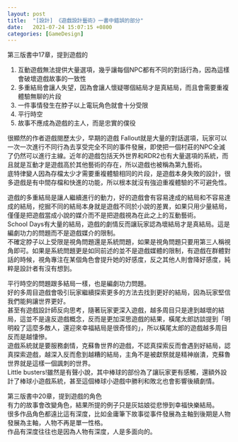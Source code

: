 ```yaml
---
layout: post
title:  "[設計] 《遊戲設計藝術》一書中錯誤的部分"
date:   2021-07-24 15:07:15 +0800
categories: [GameDesign]
---
```


第三版書中17章，提到遊戲的
1. 互動遊戲無法提供大量選項，幾乎讓每個NPC都有不同的對話行為，因為這樣會破壞遊戲故事的一致性  
2. 多重結局會讓人失望，因為會讓人懷疑哪個結局才是真結局，而且會需要重複體驗無聊的片段  
3. 一件事情發生在脖子以上電玩角色就會十分受限  
4. 平行時空  
5. 故事不應成為遊戲的主人，而是忠實的僕役  

很顯然的作者遊戲閱歷太少，早期的遊戲 Fallout就是大量的對話選項，玩家可以一次一次進行不同行為去享受完全不同的事件發展，即使把一個村莊的NPC全滅了仍然可以進行主線。近年的遊戲包括天外世界和RDR2也有大量選項的系統，而且就是互動才是遊戲高於其他藝術的存在，所以遊戲也被稱為第九藝術。  
底特律變人因為存檔太少才需要重複體驗相同的片段，是遊戲本身失敗的設計，很多遊戲是有中間存檔和快進的功能，所以根本就沒有強迫重複體驗的不可避免性。  

遊戲的多重結局是讓人繼續進行的動力，好的遊戲會有容易達成的結局和不容易達成的結局，挖掘不同的結局本身就是遊戲不同於小說的差異，如果只用少量結局，僅僅是把遊戲當成小說的媒介而不是把遊戲視為在此之上的互動藝術。  
School Days有大量的結局，遊戲的劇情反而讓玩家認為壞結局才是真結局。這是編劇功力的問題而不是遊戲媒介的限制。  
不確定脖子以上受限是視角問題還是系統問題，如果是視角問題只要用第三人稱視角即可。如果是系統問題更是如同前述的並不是遊戲媒體的限制，有遊戲在群體對話的時候，視角專注在某個角色會提升她的好感度，反之其他人則會降好感度，純粹是設計者有沒有想到。  

平行時空的問題跟多結局一樣，也是編劇功力問題。  
好的多周目遊戲會吸引玩家繼續探索更多的方法去找到更好的結局，因為玩家堅信我們能夠讓世界更好。  
甚至有遊戲設計師反向思考，隨著玩家更深入遊戲，越多周目只是達到越壞的結局，這並不是違反遊戲概念，反而是更加深思遊戲的結果，橫尾太郎訪談提到「明明殺了這麼多敵人，還迎來幸福結局是很奇怪的」，所以橫尾太郎的遊戲越多周目反而是越悽慘。  
遊戲系統就是要服務劇情，克蘇魯世界的遊戲，不認真探索反而會遇到好結局，認真探索遊戲，越深入反而愈到越糟的結局，主角不是被獻祭就是精神崩潰，克蘇魯世界就是這樣一個諷刺的世界。  
Little busters!雖然是有聲小說，其中棒球的部份為了讓玩家更有感觸，還額外設計了棒球小遊戲系統，甚至這個棒球小遊戲中勝利和敗北也會影響後續劇情。 

第三版書中20章，提到遊戲的角色  
有力的故事會改變角色，結果所提的例子只是灰姑娘從悲慘到幸福快樂結局。  
很多作品角色都遠比這有深度，比如金庸筆下故事從事件發展為主軸到後期是人物發展為主軸，人物不再是單一性格。  
作品有深度往往也是因為人物有深度，人是多面向的。